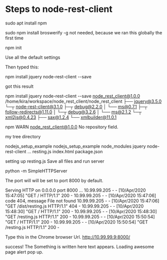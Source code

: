 # Steps to node-rest-client
sudo apt install npm

sudo npm install broswerify -g  not needed, because we ran this globally the first time

npm init

Use all the default settings <Enter>

Then typed this:

npm install jquery node-rest-client --save

got this result

npm install jquery node-rest-client --save
node_rest_client@1.0.0 /home/kira/workspace/node_rest_client/node_rest_client
├── jquery@3.5.0 
└─┬ node-rest-client@3.1.0 
  ├─┬ debug@2.2.0 
  │ └── ms@0.7.1 
  ├─┬ follow-redirects@1.11.0 
  │ └─┬ debug@3.2.6 
  │   └── ms@2.1.2 
  └─┬ xml2js@0.4.23 
    ├── sax@1.2.4 
    └── xmlbuilder@11.0.1 

npm WARN node_rest_client@1.0.0 No repository field.


my tree directory

nodejs_setup_example
  nodejs_setup_example
    node_modules
      jquery
      node-rest-client
…
    resting.js
    index.html
    package.json


setting up resting.js
Save all files and run server

python -m SimpleHTTPServer

The port will will be set to port 8000 by default.

Serving HTTP on 0.0.0.0 port 8000 ...
10.99.99.205 - - [10/Apr/2020 15:47:05] "GET / HTTP/1.1" 200 -
10.99.99.205 - - [10/Apr/2020 15:47:06] code 404, message File not found
10.99.99.205 - - [10/Apr/2020 15:47:06] "GET /dist/resting.js HTTP/1.1" 404 -
10.99.99.205 - - [10/Apr/2020 15:48:30] "GET / HTTP/1.1" 200 -
10.99.99.205 - - [10/Apr/2020 15:48:30] "GET /resting.js HTTP/1.1" 200 -
10.99.99.205 - - [10/Apr/2020 15:50:54] "GET / HTTP/1.1" 200 -
10.99.99.205 - - [10/Apr/2020 15:50:54] "GET /resting.js HTTP/1.1" 200 -

Type this in the Chrome browser Url.
http://10.99.99.9:8000/

success!  The Something is written here text appears. Loading awesome page alert pop up. 
